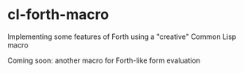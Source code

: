 # cl-forth-macro
Implementing some features of Forth using a "creative" Common Lisp macro

Coming soon: another macro for Forth-like form evaluation
